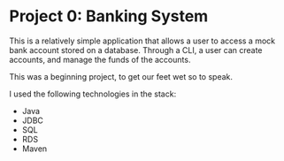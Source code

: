 # Project 0: Banking System

This is a relatively simple application that allows a user to access a mock 
bank account stored on a database. Through a CLI, a user can create accounts, 
and manage the funds of the accounts. 

This was a beginning project, to get our feet wet so to speak. 

I used the following technologies in the stack: 
* Java
* JDBC
* SQL
* RDS
* Maven